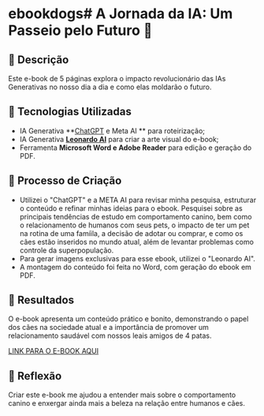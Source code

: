 # ebookdogs# A Jornada da IA: Um Passeio pelo Futuro 🌌

## 📒 Descrição
Este e-book de 5 páginas explora o impacto revolucionário das IAs Generativas no nosso dia a dia e como elas moldarão o futuro.

## 🤖 Tecnologias Utilizadas
- IA Generativa **[ChatGPT](https://chat.openai.com) e Meta AI ** para roteirização;
- IA Generativa **[Leonardo AI](https://leonardo.ai)** para criar a arte visual do e-book;
- Ferramenta **Microsoft Word e Adobe Reader** para edição e geração do PDF.

## 🧐 Processo de Criação
- Utilizei o "ChatGPT" e a META AI para revisar minha pesquisa, estruturar o conteúdo e refinar minhas ideias para o ebook. Pesquisei sobre as principais tendências de estudo em comportamento canino, bem como o relacionamento de humanos com seus pets, o impacto de ter um pet na rotina de uma famíila, a decisão de adotar ou comprar, e como os cães estão inseridos no mundo atual, além de levantar problemas como controle da superpopulação. 
- Para gerar imagens exclusivas para esse ebook, utilizei o "Leonardo AI". 
- A montagem do conteúdo foi feita no Word, com geração do ebook em PDF.

## 🚀 Resultados
O e-book apresenta um conteúdo prático e bonito, demonstrando o papel dos cães na sociedade atual e a importância de promover um relacionamento saudável com nossos leais amigos de 4 patas.

[LINK PARA O E-BOOK AQUI]()

## 💭 Reflexão
Criar este e-book me ajudou a entender mais sobre o comportamento canino e enxergar ainda mais a beleza na relação entre humanos e cães.
